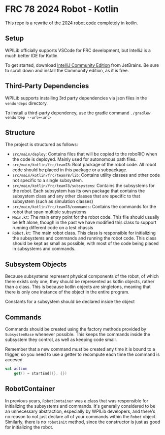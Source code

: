 # FRC 78 2024 Robot - Kotlin

This repo is a rewrite of the [2024 robot code](https://github.com/frc78/FRC78_Robot) completely in
kotlin.

## Setup

WPILib officially supports VSCode for FRC development, but IntelliJ is a much better IDE for Kotlin.

To get started, download [IntelliJ Community Edition](https://www.jetbrains.com/idea/download/) from
JetBrains. Be sure to scroll down and install the Community edition, as it is free.

## Third-Party Dependencies

WPILib supports installing 3rd party dependencies via json files in the `vendordeps` directory.

To install a third-party dependency, use the gradle command
`./gradlew vendorDep --url=<url>`

## Structure

The project is structured as follows:

- `src/main/deploy`: Contains files that will be copied to the roboRIO when the code is deployed.
  Mainly used for autonomous path files.
- `src/main/kotlin/frc/team78`: Root package of the robot code. All robot code should be placed in
  this package or a subpackage.
- `src/main/kotlin/frc/team78/lib`: Contains utility classes and other code not specific to a single subsystem.
- `src/main/kotlin/frc/team78/subsystems`: Contains the subsystems for the robot. Each subsystem has its own package
  that contains the subsystem class and any other classes that are specific to that subsystem (such as
  simulation classes)
- `src/main/kotlin/frc/team78/commands`: Contains the commands for the robot that span multiple subsystems
- `Main.kt`: The main entry point for the robot code. This file should usually be left alone, though in the past we have
  modified this class to support running different code on a test chassis
- `Robot.kt`: The main robot class. This class is responsible for initializing the subsystems and commands and
  running the robot code. This class should be kept as small as possible, with most of the code being placed in
  subsystems and commands.

## Subsystem Objects

Because subsystems represent physical components of the robot, of which there exists only one, they should be
represented as kotlin objects, rather than
a class.
This is because kotlin objects are singletons, meaning that there is only one instance of the object in the entire
program.

Constants for a subsystem should be declared inside the object

## Commands

Commands should be created using the factory methods provided by `SubsystemBase` whenever possible. This keeps the
commands inside the subsystem they control, as well as keeping code small.

Remember that a new command must be created any time it is bound to a trigger, so you need to use a getter to recompute
each time the command is accesed

```kotlin
val action
    get() = startEnd({}, {})
```

## RobotContainer

In previous years, `RobotContainer` was a class that was responsible for initializing the subsystems and commands. It's
generally considered to be an unnecessary abstraction, especially by WPILib developers, and there's no reason to not
just declare
all of your commands within the `Robot` object.
Similarly, there is no `robotInit` method, since the constructor is just as good for initializing the robot.